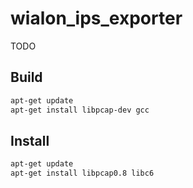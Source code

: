 # wialon_ips_exporter

TODO

## Build

```bash
apt-get update
apt-get install libpcap-dev gcc
```

## Install

```bash
apt-get update
apt-get install libpcap0.8 libc6
```

